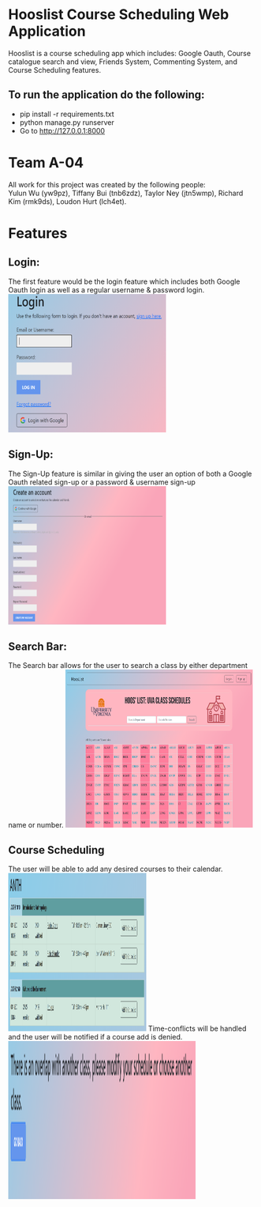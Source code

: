 # Hooslist Course Scheduling Web Application
Hooslist is a course scheduling app which includes: Google Oauth, Course catalogue search and view, Friends System, Commenting System, and Course Scheduling features.

## To run the application do the following:
- pip install -r requirements.txt 
- python manage.py runserver
- Go to http://127.0.0.1:8000

# Team A-04
All work for this project was created by the following people: \
Yulun Wu (yw9pz), Tiffany Bui (tnb6zdz), Taylor Ney (jtn5wmp), Richard Kim (rmk9ds), Loudon Hurt (lch4et). 

# Features
## Login:
The first feature would be the login feature which includes both Google Oauth login as well as a regular username & password login. \
<img src = "https://github.com/RichyKim12/Hooslist/blob/Update-ReadMe/readmepng/Login.png" width=320 height=280/>

## Sign-Up:
The Sign-Up feature is similar in giving the user an option of both a Google Oauth related sign-up or a password & username sign-up \
<img src = "https://github.com/RichyKim12/Hooslist/blob/Update-ReadMe/readmepng/Signup.png" width=320 height =280/>

## Search Bar:
The Search bar allows for the user to search a class by either department name or number. 
<img src = "https://github.com/RichyKim12/Hooslist/blob/Update-ReadMe/readmepng/Homepage.PNG" width=380 height =320/>

## Course Scheduling
The user will be able to add any desired courses to their calendar. \
<img src = "https://github.com/RichyKim12/Hooslist/blob/Update-ReadMe/readmepng/AddCourseButton.PNG" width=280 height =320/>
Time-conflicts will be handled and the user will be notified if a course add is denied.
<img src = "https://github.com/RichyKim12/Hooslist/blob/Update-ReadMe/readmepng/TimeConflict.PNG" width=380 height =320/>
